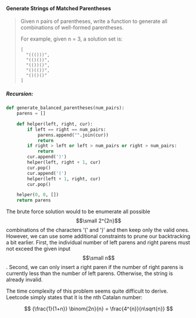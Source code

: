 #### Generate Strings of Matched Parentheses

> Given n pairs of parentheses, write a function to generate all combinations of well-formed parentheses.
>
> For example, given n = 3, a solution set is:
>
> ```
> [
>   "((()))",
>   "(()())",
>   "(())()",
>   "()(())",
>   "()()()"
> ]
> ```

##### Recursion:

```py
def generate_balanced_parentheses(num_pairs):
    parens = []

    def helper(left, right, cur):
        if left == right == num_pairs:
            parens.append("".join(cur))
            return
        if right > left or left > num_pairs or right > num_pairs:
            return
        cur.append(')')
        helper(left, right + 1, cur)
        cur.pop()
        cur.append('(')
        helper(left + 1, right, cur)
        cur.pop()

    helper(0, 0, [])
    return parens
```

The brute force solution would to be enumerate all possible $$\small 2^{2n}$$ combinations of the characters '\(' and '\)' and then keep only the valid ones. However, we can use some additional constraints to prune our backtracking a bit earlier. First, the individual number of left parens and right parens must not exceed the given input $$\small n$$. Second, we can only insert a right paren if the number of right parens is currently less than the number of left parens. Otherwise, the string is already invalid.

The time complexity of this problem seems quite difficult to derive. Leetcode simply states that it is the nth Catalan number:


$$
{\frac{1}{1+n}} \binom{2n}{n} = \frac{4^{n}}{n\sqrt{n}}
$$


